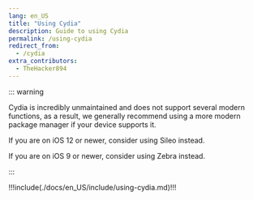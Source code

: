 ```yaml
---
lang: en_US
title: "Using Cydia"
description: Guide to using Cydia
permalink: /using-cydia
redirect_from:
  - /cydia
extra_contributors:
  - TheHacker894
---
```


::: warning

Cydia is incredibly unmaintained and does not support several modern functions, as a result, we generally recommend using a more modern package manager if your device supports it. 

If you are on iOS 12 or newer, consider using <router-link to="/installing-sileo">Sileo</router-link> instead.

If you are on iOS 9 or newer, consider using <router-link to="/installing-zebra">Zebra</router-link> instead.

:::

!!!include(./docs/en_US/include/using-cydia.md)!!!